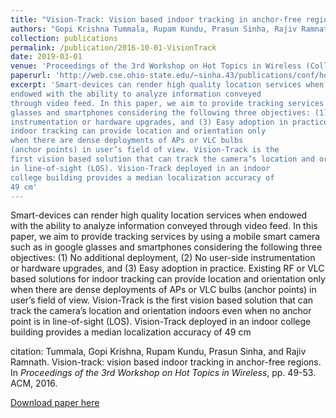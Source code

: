 ```yaml
---
title: "Vision-Track: Vision based indoor tracking in anchor-free regions "
authors: "Gopi Krishna Tummala, Rupam Kundu, Prasun Sinha, Rajiv Ramnath"
collection: publications
permalink: /publication/2016-10-01-VisionTrack
date: 2019-03-01
venue: 'Proceedings of the 3rd Workshop on Hot Topics in Wireless (Collocated with ACM MobiCom)'
paperurl: 'http://web.cse.ohio-state.edu/~sinha.43/publications/conf/hotwireless16-visiontrack.pdf'
excerpt: 'Smart-devices can render high quality location services when
endowed with the ability to analyze information conveyed
through video feed. In this paper, we aim to provide tracking services by using a mobile smart camera such as in google
glasses and smartphones considering the following three objectives: (1) No additional deployment, (2) No user-side
instrumentation or hardware upgrades, and (3) Easy adoption in practice. Existing RF or VLC based solutions for
indoor tracking can provide location and orientation only
when there are dense deployments of APs or VLC bulbs
(anchor points) in user’s field of view. Vision-Track is the
first vision based solution that can track the camera’s location and orientation indoors even when no anchor point is
in line-of-sight (LOS). Vision-Track deployed in an indoor
college building provides a median localization accuracy of
49 cm'
---
```

Smart-devices can render high quality location services when
endowed with the ability to analyze information conveyed
through video feed. In this paper, we aim to provide tracking services by using a mobile smart camera such as in google
glasses and smartphones considering the following three objectives: (1) No additional deployment, (2) No user-side
instrumentation or hardware upgrades, and (3) Easy adoption in practice. Existing RF or VLC based solutions for
indoor tracking can provide location and orientation only
when there are dense deployments of APs or VLC bulbs
(anchor points) in user’s field of view. Vision-Track is the
first vision based solution that can track the camera’s location and orientation indoors even when no anchor point is
in line-of-sight (LOS). Vision-Track deployed in an indoor
college building provides a median localization accuracy of
49 cm

citation: 
Tummala, Gopi Krishna, Rupam Kundu, Prasun Sinha, and Rajiv Ramnath. Vision-track: vision based indoor tracking in anchor-free regions. In <i>Proceedings of the 3rd Workshop on Hot Topics in Wireless</i>, pp. 49-53. ACM, 2016.


[Download paper here](http://web.cse.ohio-state.edu/~sinha.43/publications/conf/hotwireless16-visiontrack.pdf)

